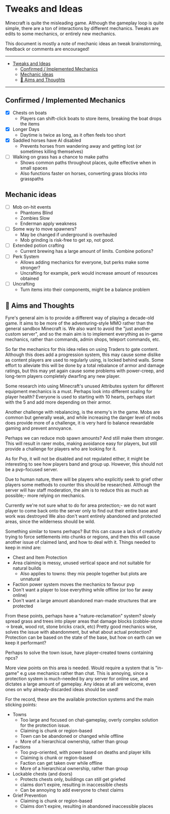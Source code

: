 # Tweaks and Ideas

Minecraft is quite the misleading game.
Although the gameplay loop is quite simple, there are a ton of interactions by different mechanics.
Tweaks are edits to some mechanics, or entirely new mechanics.

This document is mostly a note of mechanic ideas an tweak brainstorming, feedback or comments are encouraged!

---

- [Tweaks and Ideas](#tweaks-and-ideas)
	- [Confirmed / Implemented Mechanics](#confirmed--implemented-mechanics)
	- [Mechanic ideas](#mechanic-ideas)
	- [🐲 Aims and Thoughts](#-aims-and-thoughts)

---

## Confirmed / Implemented Mechanics

- [x] Chests on boats
	- Players can shift-click boats to store items, breaking the boat drops the items
- [x] Longer Days
	- Daytime is twice as long, as it often feels too short
- [x] Saddled horses have AI disabled
	- Prevents horses from wandering away and getting lost (or sometimes killing themselves)
- [ ] Walking on grass has a chance to make paths
	- Shows common paths throughout places, quite effective when in small spaces
	- Also functions faster on horses, converting grass blocks into grasspaths

## Mechanic ideas

- [ ] Mob on-hit events
	- Phantoms Blind
	- Zombies Slow
	- Enderman apply weakness
- [ ] Some way to move spawners?
	- May be changed if underground is overhauled
	- Mob grinding is risk-free to get xp, not good.
- [ ] Extended potion crafting
	- Current brewing has a large amount of limits. Combine potions?
- [ ] Perk System
	- Allows adding mechanics for everyone, but perks make some stronger?
	- Uncrafting for example, perk would increase amount of resources obtained
- [ ] Uncrafting
	- Turn items into their components, might be a balance problem

## 🐲 Aims and Thoughts

Fyre's general aim is to provide a different way of playing a decade-old game.
It aims to be more of the adventuring-style MMO rather than the general sandbox Minecraft is.
We also want to avoid the "just another custom server", and so the main aim is to implement everything
as in-game mechanics, rather than commands, admin shops, teleport commands, etc.

So far the mechanics for this idea relies on using Traders to gate content.
Although this does add a progression system, this may cause some dislike as content
players are used to regularly using, is locked behind walls. Some effort to alleviate
this will be done by a total rebalance of armor and damage ratings, but this may yet again
cause some problems with power-creep, and long-term players completely dwarfing any new player.

Some research into using Minecraft's unused Attributes system for different equipment
mechanics is a must. Perhaps look into different scaling for player health? Everyone
is used to starting with 10 hearts, perhaps start with the 5 and add more depending on their armor.

Another challenge with rebalancing, is the enemy's in the game. Mobs are common
but generally weak, and while increasing the danger level of mobs does provide
more of a challenge, it is very hard to balance rewardable gaming and prevent annoyance.

Perhaps we can reduce mob spawn amounts? And still make them stronger.
This will result in rarer mobs, making avoidance easy for players, but
still provide a challenge for players who are looking for it.

As for Pvp, it will not be disabled and not regulated either, it might be interesting
to see how players band and group up. However, this should not be a pvp-focused server.

Due to human nature, there will be players who explicitly seek to grief other players
 some methods to counter this should be researched. Although the server will hav
  staff moderation, the aim is to reduce this as much as possible;- more relying on mechanics.

Currently we're not sure what to do for area protection;- we do not want player
 to come back onto the server only to find out their entire base and work was destroyed
  We also don't want entirely abandoned and protected areas, since the wilderness should be wild.

Something similar to towns perhaps? But this can cause a lack of creativity trying
to force settlements into chunks or regions, and then this will cause another
issue of claimed land, and how to deal with it. Things needed to keep in mind are:

- Chest and Item Protection
- Area claiming is messy, unused vertical space and not suitable for natural builds
	- Also applies to towns: they mix people together but plots are unnatural
- Faction power system moves the mechanics to favour pvp
- Don't want a player to lose everything while offline (or too far away online)
- Don't want a large amount abandoned man-made structures that are protected

From these points, perhaps have a "nature-reclamation" system? slowly spread grass and trees into
player areas that damage blocks (cobble-stone -> break, wood rot, stone bricks crack, etc)
Pretty good mechanics wise, solves the issue with abandonment, but what about actual protection?
Protection can be based on the state of the base, but how on earth can we keep it performant?

Perhaps to solve the town issue, have player-created towns containing npcs?

More view points on this area is needed. Would require a system that is "in-game"
e.g use mechanics rather than chat. This is annoying, since a protection system is much-needed
by any server for online use, and dictates a large amount of gameplay. Any ideas at all are welcome, even
ones on why already-discarded ideas should be used!

For the record, these are the available protection systems and the main sticking points:

- Towns
	- Too large and focused on chat-gameplay, overly complex solution for the protection issue.
	- Claiming is chunk or region-based
	- Town can be abandoned or changed while offline
	- More of a hierarchical ownership, rather than group
- Factions
	- Too pvp-oriented, with power based on deaths and player kills
	- Claiming is chunk or region-based
	- Faction can get taken over while offline
	- More of a hierarchical ownership, rather than group
- Lockable chests (and doors)
	- Protects chests only, buildings can still get griefed
	- claims don't expire, resulting in inaccessible chests
	- Can be annoying to add everyone to chest claims
- Grief Prevention
	- Claiming is chunk or region-based
	- Claims don't expire, resulting in abandoned inaccessible places
